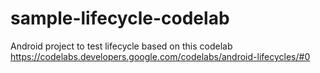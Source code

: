 # sample-lifecycle-codelab
Android project to test lifecycle based on this codelab https://codelabs.developers.google.com/codelabs/android-lifecycles/#0
